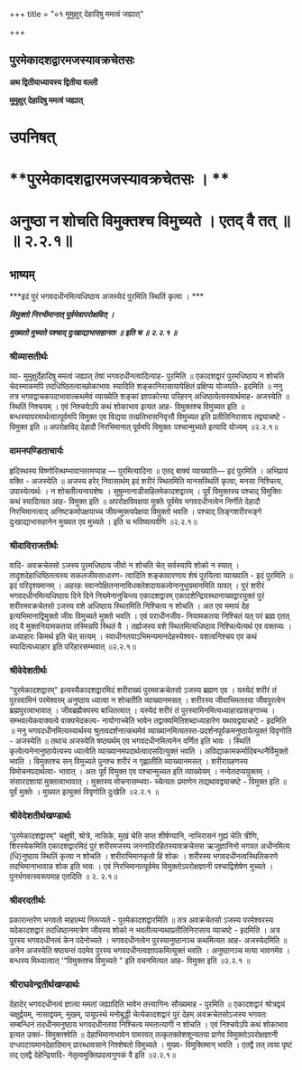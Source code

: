 +++
title = "०१ मुमुक्षुर् देहादिषु ममत्वं जह्यात्"

+++


## पुरमेकादशद्वारमजस्यावक्रचेतसः

**अथ द्वितीयाध्यायस्य द्वितीया वल्ली**

**मुमुक्षुर् देहादिषु ममत्वं जह्यात्**

# **उपनिषत्**

# **पुरमेकादशद्वारमजस्यावक्रचेतसः । **

# **अनुष्ठा न शोचति विमुक्तश्च विमुच्यते । एतद् वै तत् ॥ ॥ २.२.१॥**

## **भाष्यम्**

***इदं पुरं भगवदधीनमित्यधिष्ठाय अजस्येदं पुरमिति स्थितिं कृत्वा । ***

***विमुक्तो निरभीमानात् पूर्वमेवापरोक्षवित् ।***

***मुख्यतो मुच्यते पश्चाद् दुःखाद्याभासहानतः ॥ इति च ॥ २.२.१ ॥***

### **श्रीव्यासतीर्थः**

व्या- मुमुक्षुर्देहादिषु ममत्वं जह्यात् तेषां भगवदधीनत्वादित्याह- पुरमिति ॥ एकादशद्वारं पुरमधिष्ठाय न शोचति चेदस्माकमपि तदधिष्ठितत्वाच्छोकाभावः स्यादिति शङ्कानिरासायापेक्षितं प्रक्षिप्य योजयति- इदमिति ॥ ननु तत्र भगवद्वाचकपदाभावात्कथमेवं व्याख्येति शङ्कां ज्ञापकोत्त्या परिहरन् अधिष्ठायेत्यस्यार्थमाह- अजस्येति ॥ स्थितिं निश्चयम् । एवं निश्चयेऽपि कथं शोकाभाव इत्यत आह- विमुक्तश्च विमुच्यत इति ॥ बन्धस्यापरमार्थत्वात्पूर्वमपि विमुक्त एव विद्यया तत्प्रतिभासनिवृत्तौ विमुच्यत इति प्रतीतिनिरासाय तद्व्याचष्टे - विमुक्त इति ॥ अपरोक्षविद् देहादौ निरभिमानात् पूर्वमपि विमुक्तः पश्चान्मुच्यते इत्यादि योज्यम् ॥२.२.१॥

### **वामनपण्डिताचार्यः**

हृदिस्थस्य विष्णोरित्थम्भावान्तरमप्याह — पुरमित्यादिना ॥ एतद् बाक्यं व्याख्याति— इदं पुरमिति । अभिप्रायं वक्ति - अजस्येति ॥ अजस्य हरेर् निवासार्थम् इदं शरीरं स्थितमिति मानसस्थितिं कृत्वा, मनसा निश्चित्य, उपास्येत्यर्थः । न शोचतीत्यन्वयशेषः । सुषुम्नानाडीसहितमेकादशद्वारम् । पूर्वं विमुक्तस्य पश्चाद् विमुक्तिः कथं स्यादित्यत आह- विमुक्त इति ॥ अपरोक्षविवक्षया मुक्तेः पूर्वमेव भगवदधीनत्वेन निर्णीते देहादौ निरभिमानत्वाद् अनिष्टकर्मापक्षयाच्च जीवन्मुक्त्यपेक्षया विमुक्तो भवति । पश्चाद् लिङ्गशरीरभङ्गे दुःखाद्याभासहानेन मुख्यत एव मुच्यते । इति च भविष्यत्पर्वणि ॥२.२.१॥

### **श्रीवादिराजतीर्थः**

वादि- अवक्रचेतसो ऽजस्य पुरमधिष्ठाय जीवो न शोचति चेत् सर्वस्यापि शोको न स्यात् । तादृशदेहाधिष्ठितत्वस्य सकलजीवसाधारण- त्वादिति शङ्कावारणाय शेषं पूरयित्वा व्याख्याति - इदं पुरमिति ॥ इदं परिदृश्यमानम् । अहरहः स्वानपेक्षितनानाविधक्लेशदायकत्वेनानुभूयमानमिति यावत् । पुरं शरीरं भगवदधीनमित्यधिष्ठाय दिने दिने नियमेनानुचिन्त्य एकादशद्वारम् एकादशेन्द्रियस्थानाख्यद्वारयुक्तं पुरं शरीरमवक्रचेतसो ऽजस्य वशे अधिष्ठाय स्थितमिति निश्चित्य न शोचति । अत एव ममायं देह इत्यभिमानाद्विमुक्तो जीवः विमुच्यते मुक्तो भवति । एवं पराधीनजीव- नियामकतया निश्चितं यत् परं ब्रह्म एतत् तद् वै मुक्तनियामकतया तस्मिन्नपि स्थितं वै । तर्ह्यजस्य वशे स्थितमित्यधिष्ठाय निश्चित्येत्यर्थ एव वक्तव्यः । अध्याहारः किमर्थ इति चेत् सत्यम् । स्वाधीनतयाऽभिमन्यमानदेहस्येश्वर- वशत्वनिश्चय एव कथं स्यादित्यध्याहार इति परिहारसम्भवात् ॥२.२.१॥

### **श्रीवेदेशतीर्थः**

"पुरमेकादशद्वारम्" इत्यस्यैकादशद्वारमिदं शरीराख्यं पुरमवक्रचेतसो ऽजस्य ब्रह्मण एव । यस्येदं शरीरं तं पुरस्वामिनं परमेश्वरम् अनुष्ठाय ध्यात्वा न शोचतीति व्याख्यानमसत् । शरीरस्य जीवाभिमततया जीवपुरत्वेन ब्रह्मपुरत्वाभावात् । जीवब्रह्मैक्यस्य बाधितत्वात् । यस्येदं शरीरं तं पुरस्वामिनमित्यध्याहारप्रसङ्गाच्च । सम्भवत्येकवाक्यत्वे वाक्यभेदकल्प- नायोगाच्चेति भावेन तद्वाक्यमितिशब्दाध्याहारेण यथावद्व्याचष्टे - इदमिति ॥ ननु भगवदधीनमित्यस्यार्थस्य श्रुतावदर्शनात्कथमेवं व्याख्यानमित्यतस्त-प्रदर्शनपूर्वकमनुष्ठायेत्युक्तं विवृणोति - अजस्येति ॥ तथाच अजस्येति षष्ठ्यर्थम् एव भगवदधीनमित्यनेन वर्णित इति भावः । स्थितिं कृत्वेत्यनेनानुष्ठायेत्यस्य ध्यात्वेति व्याख्यानमपदार्थत्वादसदित्युक्तं भवति । अविद्याकामकर्मादिबन्धनैर्विमुक्तो भवति । विमुक्तश्च सन् विमुच्यते पुनश्च शरीरं न गृह्णातीति व्याख्यानमसत् । शरीराग्रहणस्य विमोचनपदार्थत्वा- भावात् । अतः पूर्वं विमुक्त एव पश्चान्मुच्यत इति व्याख्येयम् । नन्वेतदप्ययुक्तम् । संसारदशायां मुक्तत्वाभावात् । मुक्तस्य मोचनासम्भवा- च्चेत्यतः प्रमाणेन तद्यथावद्व्याचष्टे - विमुक्त इति ॥ पूर्वं मुक्तेः । मुख्यत इत्युक्तं विवृणोति दुःखेति ॥२.२.१ ॥

### **श्रीवेदेशतीर्थखण्डार्थः**

'पुरमेकादशद्वारम्" चक्षुषी, श्रोत्रे, नासिके, मुखं चेति सप्त शीर्षण्यानि, नाभिरासनं गुह्यं चेति त्रीणि, शिरस्येकमिति एकादशद्वारमिदं पुरं शरीरमजस्य जननादिरहितस्यावक्रचेत्तस ऋजुज्ञानिनो भगवत अधीनमित्य (धि)नुष्ठाय स्थितिं कृत्वा न शोचति । शरीराभिमानकृतो हि शोकः । शरीरस्य भगवदधीनत्वस्थितिकरणे तदभिमानाभावान्न शोक इति भावः । एवं निरभिमानात्पूर्वमेव विमुक्तोऽपरोक्षज्ञानी पश्चाद्विशेषेण मुच्यते । पुनर्भगवत्स्वरूपमाह एतदिति ॥ २. २.१॥

### **श्रीवरदतीर्थः**

प्रकारान्तरेण भगवतो माहात्म्यं निरूप्यते - पुरमेकादशद्वारमिति ॥ तत्र अवक्रचेतसो ऽजस्य परमेश्वरस्य यदेकादशद्वारं तदधिष्ठानमात्रेण जीवस्य शोको न भवतीत्यन्यथाप्रतीतिनिरासाय व्याचष्टे - इदमिति । अत्र पुरस्य भगवदधीनत्वं केन पदेनोच्यते । भगवदधीनत्वेन पुरस्यानुष्ठानञ्च कथमित्यत आह- अजस्येदमिति ॥ अनेन अजस्येति षष्ठ्यन्तं पदमेव पुरस्य भगवदधीनत्वज्ञापकमित्युक्तं भवति । अनुष्ठानञ्च मत्या भावनमेव । बन्धस्य मिथ्यात्वात् ‘“विमुक्तश्च विमुच्यते " इति वचनमित्यत आह- विमुक्त इति ॥२.२.१ ॥

### **श्रीराघवेन्द्रतीर्थखण्डार्थः**

देहादेर् भगवदधीनत्वं ज्ञात्वा ममतां जह्यादिति भावेन तत्त्यागिनः सौख्यमाह - पुरमिति ॥ एकादशद्वारं श्रोत्रद्वयं चक्षुर्द्वयम्, नासाद्वयम्, मुखम्, पायूपस्थे मनोबुद्धी चेत्येकादशद्वारं पुरं देहम् अवक्रचेतसोऽजस्य भगवतः सम्बन्धिनं तदधीनमनुष्ठाय भगवदधीनतया निश्चित्य ममतात्यागी न शोचति । एवं निश्चयेऽपि कथं शोकाभाव इत्यत उक्तं- विमुक्तश्वेति ॥ देहाभिमानाभावेन पामरवत् तत्कृतक्लेशशून्यतया प्रागेव विमुक्तोऽपरोक्षज्ञानी दग्धपटायमानदेहादिमान् प्रारब्धावसाने निश्शेषतो विमुच्यते । मुख्य- विमुक्तिमान् भवति । एतद्वै तत् त्वया पृष्टं तद् एतद्वै देहेन्द्रियादि- नेतृत्वमुक्तिप्रदत्वगुणकं वै इति ॥२.२.१॥

